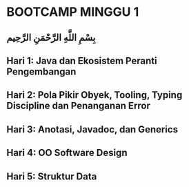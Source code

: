 # BOOTCAMP MINGGU 1

## بِسْمِ اللَّهِ الرَّحْمَنِ الرَّحِيم  

## Hari 1: Java dan Ekosistem Peranti Pengembangan

## Hari 2: Pola Pikir Obyek, Tooling, Typing Discipline dan Penanganan Error

## Hari 3: Anotasi, Javadoc, dan Generics

## Hari 4: OO Software Design

## Hari 5: Struktur Data
